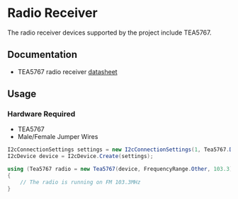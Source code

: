 # Radio Receiver

The radio receiver devices supported by the project include TEA5767.

## Documentation

- TEA5767 radio receiver [datasheet](https://www.sparkfun.com/datasheets/Wireless/General/TEA5767.pdf)

## Usage

### Hardware Required

- TEA5767
- Male/Female Jumper Wires

```csharp
I2cConnectionSettings settings = new I2cConnectionSettings(1, Tea5767.DefaultI2cAddress);
I2cDevice device = I2cDevice.Create(settings);

using (Tea5767 radio = new Tea5767(device, FrequencyRange.Other, 103.3))
{
    // The radio is running on FM 103.3MHz
}
```
